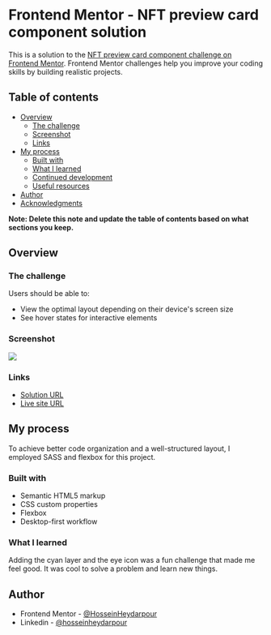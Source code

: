 # Frontend Mentor - NFT preview card component solution

This is a solution to the [NFT preview card component challenge on Frontend Mentor](https://www.frontendmentor.io/challenges/nft-preview-card-component-SbdUL_w0U). Frontend Mentor challenges help you improve your coding skills by building realistic projects. 

## Table of contents

- [Overview](#overview)
  - [The challenge](#the-challenge)
  - [Screenshot](#screenshot)
  - [Links](#links)
- [My process](#my-process)
  - [Built with](#built-with)
  - [What I learned](#what-i-learned)
  - [Continued development](#continued-development)
  - [Useful resources](#useful-resources)
- [Author](#author)
- [Acknowledgments](#acknowledgments)

**Note: Delete this note and update the table of contents based on what sections you keep.**

## Overview

### The challenge

Users should be able to:

- View the optimal layout depending on their device's screen size
- See hover states for interactive elements

### Screenshot

![](./screenshot.jpg)



### Links

- [Solution URL](https://github.com/HosseinHeydarpour/nftpreviewcard)
- [Live site URL](https://hosseinheydarpour.github.io/nftpreviewcard/)

## My process
To achieve better code organization and a well-structured layout, I employed SASS and flexbox for this project.


### Built with

- Semantic HTML5 markup
- CSS custom properties
- Flexbox
- Desktop-first workflow




### What I learned
Adding the cyan layer and the eye icon was a fun challenge that made me feel good. It was cool to solve a problem and learn new things.









## Author


- Frontend Mentor - [@HosseinHeydarpour](https://www.frontendmentor.io/profile/HosseinHeydarpour)
- Linkedin - [@hosseinheydarpour](https://www.linkedin.com/in/hosseinheydarpour/)


